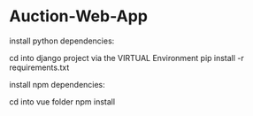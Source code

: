 # Auction-Web-App

install python dependencies:

cd into django project via the VIRTUAL Environment
pip install -r requirements.txt

install npm dependencies:
 
cd into vue folder
npm install 